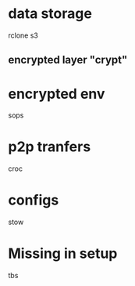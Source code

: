 # data storage

rclone s3

## encrypted layer "crypt"


# encrypted env

sops

# p2p tranfers

croc


# configs

stow

# Missing in setup

tbs
